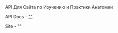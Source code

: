 
API Для Сайта по Изучению и Практики Анатомии

API Docs - [""](https://anatomyatomic.onrender.com/)

Site - ""



